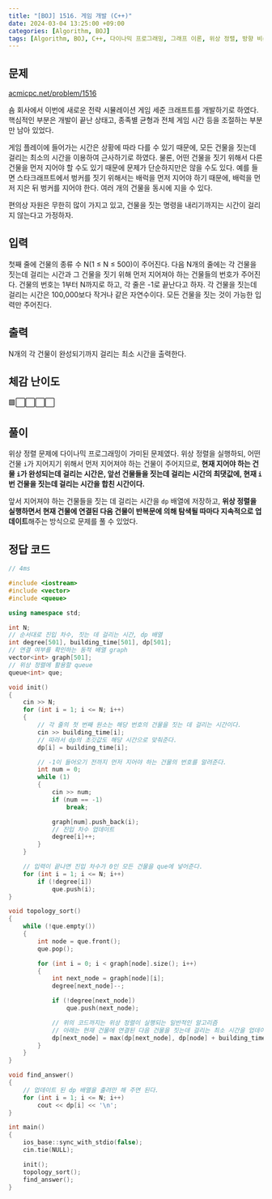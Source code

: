 ```yaml
---
title: "[BOJ] 1516. 게임 개발 (C++)"
date: 2024-03-04 13:25:00 +09:00
categories: [Algorithm, BOJ]
tags: [Algorithm, BOJ, C++, 다이나믹 프로그래밍, 그래프 이론, 위상 정렬, 방향 비순환 그래프, Gold 3]
---
```

## **문제**
[acmicpc.net/problem/1516](https://www.acmicpc.net/problem/1516)

숌 회사에서 이번에 새로운 전략 시뮬레이션 게임 세준 크래프트를 개발하기로 하였다. 핵심적인 부분은 개발이 끝난 상태고, 종족별 균형과 전체 게임 시간 등을 조절하는 부분만 남아 있었다.

게임 플레이에 들어가는 시간은 상황에 따라 다를 수 있기 때문에, 모든 건물을 짓는데 걸리는 최소의 시간을 이용하여 근사하기로 하였다. 물론, 어떤 건물을 짓기 위해서 다른 건물을 먼저 지어야 할 수도 있기 때문에 문제가 단순하지만은 않을 수도 있다. 예를 들면 스타크래프트에서 벙커를 짓기 위해서는 배럭을 먼저 지어야 하기 때문에, 배럭을 먼저 지은 뒤 벙커를 지어야 한다. 여러 개의 건물을 동시에 지을 수 있다.

편의상 자원은 무한히 많이 가지고 있고, 건물을 짓는 명령을 내리기까지는 시간이 걸리지 않는다고 가정하자.
<br>

## **입력**
첫째 줄에 건물의 종류 수 N(1 ≤ N ≤ 500)이 주어진다. 다음 N개의 줄에는 각 건물을 짓는데 걸리는 시간과 그 건물을 짓기 위해 먼저 지어져야 하는 건물들의 번호가 주어진다. 건물의 번호는 1부터 N까지로 하고, 각 줄은 -1로 끝난다고 하자. 각 건물을 짓는데 걸리는 시간은 100,000보다 작거나 같은 자연수이다. 모든 건물을 짓는 것이 가능한 입력만 주어진다.
<br>

## **출력**
N개의 각 건물이 완성되기까지 걸리는 최소 시간을 출력한다.
<br>

## **체감 난이도**
🟩⬜⬜⬜⬜
<br>

## **풀이**
위상 정렬 문제에 다이나믹 프로그래밍이 가미된 문제였다. 위상 정렬을 실행하되, 어떤 건물 `i`가 지어지기 위해서 먼저 지어져야 하는 건물이 주어지므로, **현재 지어야 하는 건물 `i`가 완성되는데 걸리는 시간은, 앞선 건물들을 짓는데 걸리는 시간의 최댓값에, 현재 `i`번 건물을 짓는데 걸리는 시간을 합친 시간이다.**

앞서 지어져야 하는 건물들을 짓는 데 걸리는 시간을 `dp` 배열에 저장하고, **위상 정렬을 실행하면서 현재 건물에 연결된 다음 건물이 반복문에 의해 탐색될 따마다 지속적으로 업데이트**해주는 방식으로 문제를 풀 수 있었다.
<br>

## **정답 코드**
```c++
// 4ms

#include <iostream>
#include <vector>
#include <queue>

using namespace std;

int N;
// 순서대로 진입 차수, 짓는 데 걸리는 시간, dp 배열
int degree[501], building_time[501], dp[501];
// 연결 여부를 확인하는 동적 배열 graph
vector<int> graph[501];
// 위상 정렬에 활용할 queue
queue<int> que;

void init()
{
    cin >> N;
    for (int i = 1; i <= N; i++)
    {
        // 각 줄의 첫 번째 원소는 해당 번호의 건물을 짓는 데 걸리는 시간이다.
        cin >> building_time[i];
        // 따라서 dp의 초깃값도 해당 시간으로 맞춰준다.
        dp[i] = building_time[i];

        // -1이 들어오기 전까지 먼저 지어야 하는 건물의 번호를 알려준다.
        int num = 0;
        while (1)
        {
            cin >> num;
            if (num == -1)
                break;

            graph[num].push_back(i);
            // 진입 차수 업데이트
            degree[i]++;
        }
    }

    // 입력이 끝나면 진입 차수가 0인 모든 건물을 que에 넣어준다.
    for (int i = 1; i <= N; i++)
        if (!degree[i])
            que.push(i);
}

void topology_sort()
{
    while (!que.empty())
    {
        int node = que.front();
        que.pop();

        for (int i = 0; i < graph[node].size(); i++)
        {
            int next_node = graph[node][i];
            degree[next_node]--;

            if (!degree[next_node])
                que.push(next_node);

            // 위의 코드까지는 위상 정렬이 실행되는 일반적인 알고리즘
            // 아래는 현재 건물에 연결된 다음 건물을 짓는데 걸리는 최소 시간을 업데이트하는 것이다.
            dp[next_node] = max(dp[next_node], dp[node] + building_time[next_node]);
        }
    }
}

void find_answer()
{
    // 업데이트 된 dp 배열을 출려만 해 주면 된다.
    for (int i = 1; i <= N; i++)
        cout << dp[i] << '\n';
}

int main()
{
    ios_base::sync_with_stdio(false);
    cin.tie(NULL);

    init();
    topology_sort();
    find_answer();
}
```
